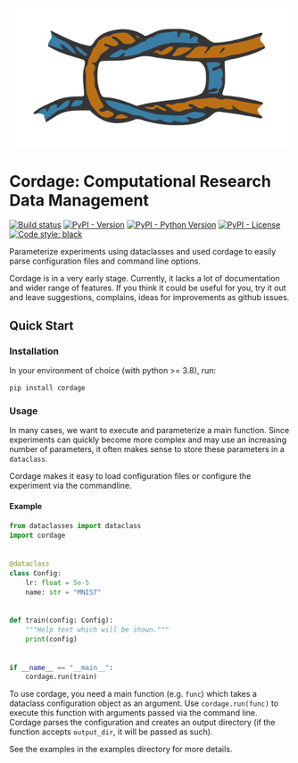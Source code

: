 ![Cordage Icon](https://raw.githubusercontent.com/plonerma/cordage/main/icon.svg)


# Cordage: Computational Research Data Management


[![Build status](https://github.com/plonerma/cordage/actions/workflows/tests.yml/badge.svg)](https://github.com/plonerma/cordage/actions)
[![PyPI - Version](https://img.shields.io/pypi/v/cordage.svg?logo=pypi&label=Version&logoColor=gold)](https://pypi.org/project/cordage/)
[![PyPI - Python Version](https://img.shields.io/pypi/pyversions/cordage.svg?logo=python&label=Python&logoColor=gold)](https://pypi.org/project/cordage/)
[![PyPI - License](https://img.shields.io/pypi/l/cordage?logo=pypi&logoColor=gold)](https://pypi.org/project/cordage/)
[![Code style: black](https://img.shields.io/badge/Code%20style-black-000000.svg)](https://github.com/psf/black)

Parameterize experiments using dataclasses and used cordage to easily parse configuration files and command line
options.

Cordage is in a very early stage. Currently, it lacks a lot of documentation and wider range
of features. If you think it could be useful for you, try it out and leave suggestions, complains, ideas for
improvements as github issues.


## Quick Start
### Installation

In your environment of choice (with python >= 3.8), run:

```bash
pip install cordage
```

### Usage

In many cases, we want to execute and parameterize a main function.
Since experiments can quickly become more complex and may use an increasing number of parameters,
it often makes sense to store these parameters in a `dataclass`.

Cordage makes it easy to load configuration files or configure the experiment via the commandline.

#### Example

```python
from dataclasses import dataclass
import cordage


@dataclass
class Config:
    lr: float = 5e-5
    name: str = "MNIST"


def train(config: Config):
    """Help text which will be shown."""
    print(config)


if __name__ == "__main__":
    cordage.run(train)
```


To use cordage, you need a main function (e.g. `func`) which takes a dataclass configuration object as an argument.
Use `cordage.run(func)` to execute this function with arguments passed via the command line. Cordage parses the
configuration and creates an output directory (if the function accepts `output_dir`, it will be passed as such).

See the examples in the examples directory for more details.
